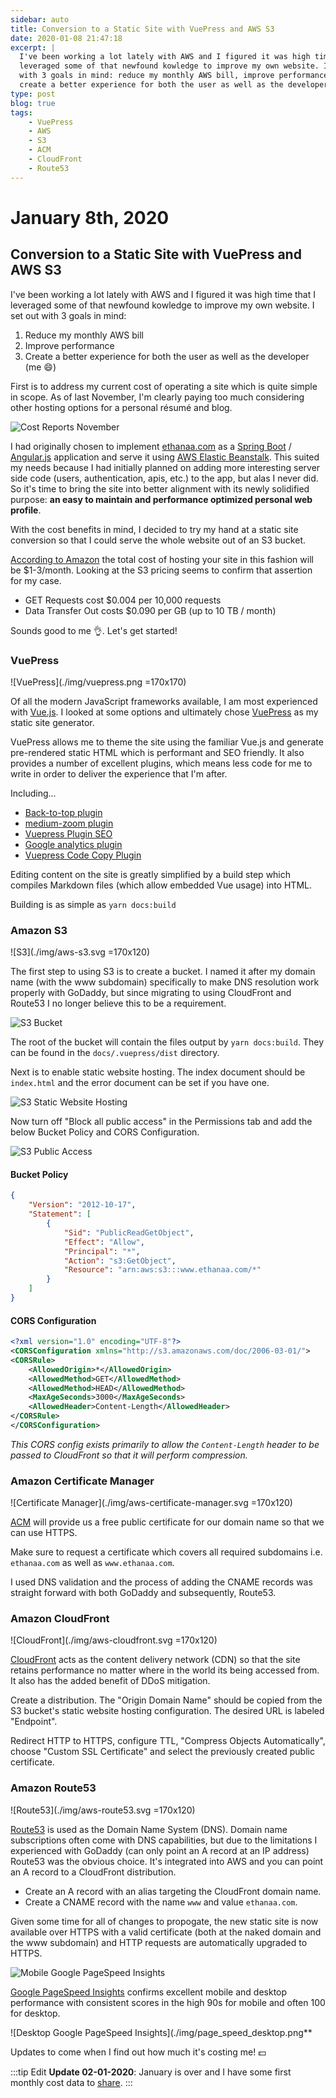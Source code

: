 ```yaml
---
sidebar: auto
title: Conversion to a Static Site with VuePress and AWS S3
date: 2020-01-08 21:47:18
excerpt: |
  I've been working a lot lately with AWS and I figured it was high time that I
  leveraged some of that newfound kowledge to improve my own website. I set out
  with 3 goals in mind: reduce my monthly AWS bill, improve performance, and 
  create a better experience for both the user as well as the developer.
type: post
blog: true
tags:
    - VuePress
    - AWS
    - S3
    - ACM
    - CloudFront
    - Route53
---
```


# January 8th, 2020

## Conversion to a Static Site with VuePress and AWS S3

I've been working a lot lately with AWS and I figured it was high time that I
leveraged some of that newfound kowledge to improve my own website. I set out
with 3 goals in mind:

1. Reduce my monthly AWS bill
2. Improve performance
3. Create a better experience for both the user as well as the developer (me :smile:)

First is to address my current cost of operating a site which is quite simple in
scope. As of last November, I'm clearly paying too much considering other
hosting options for a personal résumé and blog.

![Cost Reports November](./img/cost_reports_november.png)

I had originally chosen to implement
[ethanaa.com](https://github.com/lunias/ethanaa) as a [Spring
Boot](https://spring.io/projects/spring-boot) /
[Angular.js](https://angular.io/) application and serve it using [AWS Elastic
Beanstalk](https://aws.amazon.com/elasticbeanstalk/). This suited my needs
because I had initially planned on adding more interesting server side code
(users, authentication, apis, etc.) to the app, but alas I never did. So it's
time to bring the site into better alignment with its newly solidified purpose:
**an easy to maintain and performance optimized personal web profile**.

With the cost benefits in mind, I decided to try my hand at a static site
conversion so that I could serve the whole website out of an S3 bucket.

[According to
Amazon](https://aws.amazon.com/getting-started/projects/host-static-website/)
the total cost of hosting your site in this fashion will be $1-3/month. Looking
at the S3 pricing seems to confirm that assertion for my case.

- GET Requests cost $0.004 per 10,000 requests
- Data Transfer Out costs $0.090 per GB (up to 10 TB / month)

Sounds good to me :ok_hand:. Let's get started!

### VuePress

![VuePress](./img/vuepress.png =170x170)

Of all the modern JavaScript frameworks available, I am most experienced with
[Vue.js](https://vuejs.org/). I looked at some options and ultimately chose
[VuePress](https://vuepress.vuejs.org/) as my static site generator.

VuePress allows me to theme the site using the familiar Vue.js and generate
pre-rendered static HTML which is performant and SEO friendly. It also provides
a number of excellent plugins, which means less code for me to write in order to
deliver the experience that I'm after.

Including...

- [Back-to-top plugin](https://v1.vuepress.vuejs.org/plugin/official/plugin-back-to-top.html)
- [medium-zoom plugin](https://v1.vuepress.vuejs.org/plugin/official/plugin-medium-zoom.html)
- [Vuepress Plugin SEO](https://github.com/lorisleiva/vuepress-plugin-seo)
- [Google analytics plugin](https://v1.vuepress.vuejs.org/plugin/official/plugin-google-analytics.html)
- [Vuepress Code Copy Plugin](https://github.com/znicholasbrown/vuepress-plugin-code-copy)

Editing content on the site is greatly simplified by a build step which compiles
Markdown files (which allow embedded Vue usage) into HTML.

Building is as simple as `yarn docs:build`

### Amazon S3

![S3](./img/aws-s3.svg =170x120)

The first step to using S3 is to create a bucket. I named it after my domain
name (with the www subdomain) specifically to make DNS resolution work properly
with GoDaddy, but since migrating to using CloudFront and Route53 I no longer
believe this to be a requirement.

![S3 Bucket](./img/bucket.png)

The root of the bucket will contain the files output by `yarn docs:build`. They
can be found in the `docs/.vuepress/dist` directory.

Next is to enable static website hosting. The index document should be
`index.html` and the error document can be set if you have one.

![S3 Static Website Hosting](./img/static_website_hosting.png)

Now turn off "Block all public access" in the Permissions tab and add the below
Bucket Policy and CORS Configuration.

![S3 Public Access](./img/public_access.png)

#### Bucket Policy

```json
{
    "Version": "2012-10-17",
    "Statement": [
        {
            "Sid": "PublicReadGetObject",
            "Effect": "Allow",
            "Principal": "*",
            "Action": "s3:GetObject",
            "Resource": "arn:aws:s3:::www.ethanaa.com/*"
        }
    ]
}
```

#### CORS Configuration

```xml
<?xml version="1.0" encoding="UTF-8"?>
<CORSConfiguration xmlns="http://s3.amazonaws.com/doc/2006-03-01/">
<CORSRule>
    <AllowedOrigin>*</AllowedOrigin>
    <AllowedMethod>GET</AllowedMethod>
    <AllowedMethod>HEAD</AllowedMethod>
    <MaxAgeSeconds>3000</MaxAgeSeconds>
    <AllowedHeader>Content-Length</AllowedHeader>
</CORSRule>
</CORSConfiguration>
```

*This CORS config exists primarily to allow the `Content-Length` header to be
passed to CloudFront so that it will perform compression.*

### Amazon Certificate Manager

![Certificate Manager](./img/aws-certificate-manager.svg =170x120)

[ACM](https://aws.amazon.com/certificate-manager/) will provide us a free public
certificate for our domain name so that we can use HTTPS.

Make sure to request a certificate which covers all required subdomains i.e.
`ethanaa.com` as well as `www.ethanaa.com`.

I used DNS validation and the process of adding the CNAME records was straight
forward with both GoDaddy and subsequently, Route53.

### Amazon CloudFront

![CloudFront](./img/aws-cloudfront.svg =170x120)

[CloudFront](https://aws.amazon.com/cloudfront/) acts as the content delivery
network (CDN) so that the site retains performance no matter where in the world
its being accessed from. It also has the added benefit of DDoS mitigation.

Create a distribution. The "Origin Domain Name" should be copied from the S3
bucket's static website hosting configuration. The desired URL is labeled
"Endpoint".

Redirect HTTP to HTTPS, configure TTL, "Compress Objects Automatically", choose
"Custom SSL Certificate" and select the previously created public certificate.

### Amazon Route53

![Route53](./img/aws-route53.svg =170x120)

[Route53](https://aws.amazon.com/route53/) is used as the Domain Name System
(DNS). Domain name subscriptions often come with DNS capabilities, but due to
the limitations I experienced with GoDaddy (can only point an A record at an IP
address) Route53 was the obvious choice. It's integrated into AWS and you can
point an A record to a CloudFront distribution.

- Create an A record with an alias targeting the CloudFront domain name.
- Create a CNAME record with the name `www` and value `ethanaa.com`.

Given some time for all of changes to propogate, the new static site is now
available over HTTPS with a valid certificate (both at the naked domain and the
www subdomain) and HTTP requests are automatically upgraded to HTTPS.

![Mobile Google PageSpeed Insights](./img/page_speed_mobile.png)

[Google PageSpeed
Insights](https://developers.google.com/speed/pagespeed/insights/) confirms
excellent mobile and desktop performance with consistent scores in the high 90s
for mobile and often 100 for desktop.

![Desktop Google PageSpeed Insights](./img/page_speed_desktop.png**

Updates to come when I find out how much it's costing me! :dollar:

:::tip Edit
**Update 02-01-2020**: January is over and I have some first monthly cost data to [share](/blog/static-site-cost-update).
:::

<ClientOnly>
  <Disqus shortname="ethanaa" />
</ClientOnly>

